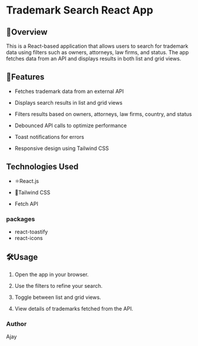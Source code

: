 # Trademark Search React App
## 🚀Overview
This is a React-based application that allows users to search for trademark data using filters such as owners, attorneys, law firms, and status. The app fetches data from an API and displays results in both list and grid views.
## 📌Features
- Fetches trademark data from an external API

- Displays search results in list and grid views

- Filters results based on owners, attorneys, law firms, country, and status

- Debounced API calls to optimize performance

- Toast notifications for errors

- Responsive design using Tailwind CSS

## Technologies Used
- ⚛️React.js

- 🎨Tailwind CSS

- Fetch API
### packages
- react-toastify
- react-icons


## 🛠Usage
1) Open the app in your browser.

2) Use the filters to refine your search.

3) Toggle between list and grid views.

4) View details of trademarks fetched from the API.


### Author
Ajay
